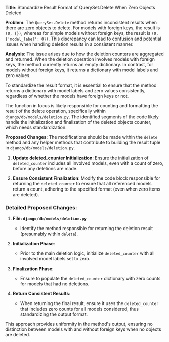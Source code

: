**Title**: Standardize Result Format of QuerySet.Delete When Zero Objects Deleted

**Problem**:
The `QuerySet.Delete` method returns inconsistent results when there are zero objects to delete. For models with foreign keys, the result is `(0, {})`, whereas for simple models without foreign keys, the result is `(0, {'model_label': 0})`. This discrepancy can lead to confusion and potential issues when handling deletion results in a consistent manner.

**Analysis**:
The issue arises due to how the deletion counters are aggregated and returned. When the deletion operation involves models with foreign keys, the method currently returns an empty dictionary. In contrast, for models without foreign keys, it returns a dictionary with model labels and zero values.

To standardize the result format, it is essential to ensure that the method returns a dictionary with model labels and zero values consistently, regardless of whether the models have foreign keys or not.

The function in focus is likely responsible for counting and formatting the result of the delete operation, specifically within `django/db/models/deletion.py`. The identified segments of the code likely handle the initialization and finalization of the deleted objects counter, which needs standardization.

**Proposed Changes**:
The modifications should be made within the `delete` method and any helper methods that contribute to building the result tuple in `django/db/models/deletion.py`.

1. **Update deleted_counter Initialization**:
   Ensure the initialization of `deleted_counter` includes all involved models, even with a count of zero, before any deletions are made.

2. **Ensure Consistent Finalization**:
   Modify the code block responsible for returning the `deleted_counter` to ensure that all referenced models return a count, adhering to the specified format (even when zero items are deleted).

### Detailed Proposed Changes:
1. **File: `django/db/models/deletion.py`**
   - Identify the method responsible for returning the deletion result (presumably within `delete`).
   
2. **Initialization Phase**:
   - Prior to the main deletion logic, initialize `deleted_counter` with all involved model labels set to zero.
     

3. **Finalization Phase**:
   - Ensure to populate the `deleted_counter` dictionary with zero counts for models that had no deletions.
     

4. **Return Consistent Results**:
   - When returning the final result, ensure it uses the `deleted_counter` that includes zero counts for all models considered, thus standardizing the output format.
     

This approach provides uniformity in the method's output, ensuring no distinction between models with and without foreign keys when no objects are deleted.